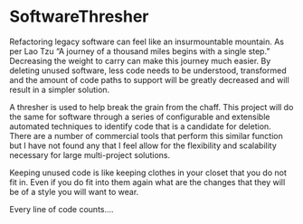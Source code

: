 # SoftwareThresher
Refactoring legacy software can feel like an insurmountable mountain.  As per Lao Tzu “A journey of a thousand miles begins with a single step.”  Decreasing the weight to carry can make this journey much easier.  By deleting unused software, less code needs to be understood, transformed and the amount of code paths to support will be greatly decreased and will result in a simpler solution.

A thresher is used to help break the grain from the chaff.  This project will do the same for software through a series of configurable and extensible automated techniques to identify code that is a candidate for deletion.  There are a number of commercial tools that perform this similar function but I have not found any that I feel allow for the flexibility and scalability necessary for large multi-project solutions.

Keeping unused code is like keeping clothes in your closet that you do not fit in.  Even if you do fit into them again what are the changes that they will be of a style you will want to wear.

Every line of code counts….
